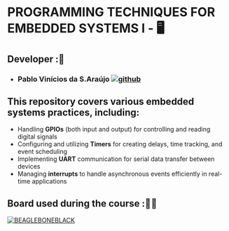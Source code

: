 # PROGRAMMING TECHNIQUES FOR EMBEDDED SYSTEMS I - 🖥️
## Developer :👥

  - ### Pablo Vinícios da S.Araújo [![github](https://img.shields.io/badge/GitHub-000000?style=for-the-badge&logo=github&logoColor=white)](https://github.com/PabloVini28)

## This repository covers various embedded systems practices, including:

- Handling **GPIOs** (both input and output) for controlling and reading digital signals
- Configuring and utilizing **Timers** for creating delays, time tracking, and event scheduling
- Implementing **UART** communication for serial data transfer between devices
- Managing **interrupts** to handle asynchronous events efficiently in real-time applications

    
## Board used during the course :🧑‍💻

[![BEAGLEBONEBLACK](https://img.shields.io/badge/BEAGLEBONEBLACK-black?style=for-the-badge&logoColor=orange)](https://www.beagleboard.org/boards/beaglebone-black)




  
